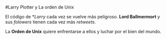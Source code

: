 #Larry Plotter y La orden de Unix

El código de **Larry* cada vez se vuelve más peligroso.
**Lord Ballmermort** y sus *folowers* tienen cada vez más *retweets*.

La **Orden de Unix** quiere enfrentarse a ellos y luchar por el bien del mundo.
